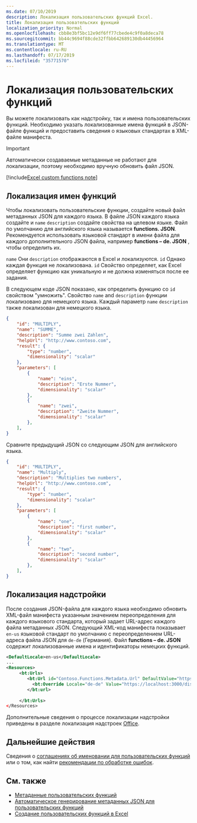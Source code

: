 ```yaml
---
ms.date: 07/10/2019
description: Локализация пользовательских функций Excel.
title: Локализация пользовательских функций
localization_priority: Normal
ms.openlocfilehash: cbb8e3bf5bc12e9df6ff77cbede4c9f0a8deca78
ms.sourcegitcommit: bb44c9694f88cde32ffbb642689130db44456964
ms.translationtype: MT
ms.contentlocale: ru-RU
ms.lasthandoff: 07/17/2019
ms.locfileid: "35771570"
---
```

# <a name="localize-custom-functions"></a>Локализация пользовательских функций

Вы можете локализовать как надстройку, так и имена пользовательских функций. Необходимо указать локализованные имена функций в JSON-файле функций и предоставить сведения о языковых стандартах в XML-файле манифеста.

>[!IMPORTANT]
> Автоматически создаваемые метаданные не работают для локализации, поэтому необходимо вручную обновить файл JSON.

[!include[Excel custom functions note](../includes/excel-custom-functions-note.md)]

## <a name="localize-function-names"></a>Локализация имен функций

Чтобы локализовать пользовательские функции, создайте новый файл метаданных JSON для каждого языка. В файле JSON каждого языка создайте и `name` `description` создайте свойства на целевом языке. Файл по умолчанию для английского языка называется **functions. JSON**. Рекомендуется использовать языковой стандарт в имени файла для каждого дополнительного JSON файла, например **functions – de. JSON** , чтобы определить их.

`name` Они `description` отображаются в Excel и локализуются. `id` Однако каждая функция не локализована. `id` Свойство определяет, как Excel определяет функцию как уникальную и не должна изменяться после ее задания.

В следующем коде JSON показано, как определить функцию со `id` свойством "умножить". Свойство `name` and `description` функции локализовано для немецкого языка. Каждый параметр `name` `description` также локализован для немецкого языка.

```JSON
{
    "id": "MULTIPLY",
    "name": "SUMME",
    "description": "Summe zwei Zahlen",
    "helpUrl": "http://www.contoso.com",
    "result": {
        "type": "number",
        "dimensionality": "scalar"
    },
    "parameters": [
        {
            "name": "eins",
            "description": "Erste Nummer",
            "dimensionality": "scalar"
        },
        {
            "name": "zwei",
            "description": "Zweite Nummer",
            "dimensionality": "scalar"
        },
    ],
}
```

Сравните предыдущий JSON со следующим JSON для английского языка.

```JSON
{
    "id": "MULTIPLY",
    "name": "Multiply",
    "description": "Multiplies two numbers",
    "helpUrl": "http://www.contoso.com",
    "result": {
        "type": "number",
        "dimensionality": "scalar"
    },
    "parameters": [
        {
            "name": "one",
            "description": "first number",
            "dimensionality": "scalar"
        },
        {
            "name": "two",
            "description": "second number",
            "dimensionality": "scalar"
        },
    ],
}
```

## <a name="localize-your-add-in"></a>Локализация надстройки

После создания JSON-файла для каждого языка необходимо обновить XML-файл манифеста указанным значением переопределения для каждого языкового стандарта, который задает URL-адрес каждого файла метаданных JSON. Следующий XML-код манифеста показывает `en-us` языковой стандарт по умолчанию с переопределением URL-адреса файла JSON для `de-de` (Германия). Файл **functions – de. JSON** содержит локализованные имена и идентификаторы немецких функций.

```XML
<DefaultLocale>en-us</DefaultLocale>
...
<Resources>
     <bt:Urls>
        <bt:Url id="Contoso.Functions.Metadata.Url" DefaultValue="https://localhost:3000/dist/functions.json"/>
          <bt:Override Locale="de-de" Value="https://localhost:3000/dist/functions-de.json" />
        </bt:url>
        
     </bt:Urls>
</Resources>
```

Дополнительные сведения о процессе локализации надстройки приведены в разделе локализация надстроек [Office](../develop/localization.md#control-localization-from-the-manifest).

## <a name="next-steps"></a>Дальнейшие действия
Сведения о [соглашениях об именовании для пользовательских функций](custom-functions-naming.md) или о том, как найти [рекомендации по обработке ошибок](custom-functions-errors.md).

## <a name="see-also"></a>См. также

* [Метаданные пользовательских функций](custom-functions-json.md)
* [Автоматическое генерирование метаданных JSON для пользовательских функций](custom-functions-json-autogeneration.md)
* [Создание пользовательских функций в Excel](custom-functions-overview.md)

